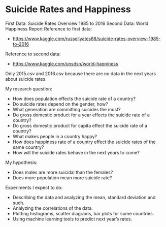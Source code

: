 # Suicide Rates and Happiness

First Data: Suicide Rates Overview 1985 to 2016
Second Data: World Happiness Report
Reference to first data: 
- https://www.kaggle.com/russellyates88/suicide-rates-overview-1985-to-2016

Reference to second data: 
- https://www.kaggle.com/unsdsn/world-happiness

Only 2015.csv and 2016.csv because there are no data in the next years about suicide rates.

My research question: 
- How does population effects the suicide rate of a country?
- Do suicide rates depend on the gender, how?
- What generation are committing suicides the most?
- Do gross domestic product for a year effects the suicide rate of a country?
- Do gross domestic product for capita effect the suicide rate of a country?
- What makes people in a country happy?
- How does happiness rate of a country effect the suicide rates of the same country?
- How will the suicide rates behave in the next years to come?


My hypothesis: 
- Does males are more suicidal than the females?
- Does more population mean more suicide rate?


Experiments I expect to do: 
- Describing the data and analyzing the mean, standard deviation and such.
- Analyzing the correlations of the data.
- Plotting histograms, scatter diagrams, bar plots for some countries.
- Using machine learning tools to predict next year’s rates.


